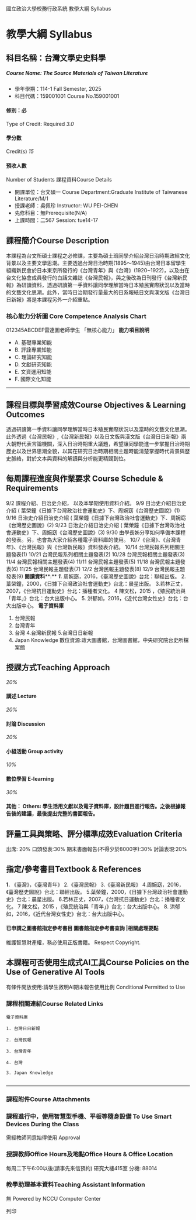 國立政治大學校務行政系統 教學大綱 Syllabus
# 教學大綱 Syllabus
##  科目名稱：台灣文學史史料學 
#####  Course Name: The Source Materials of Taiwan Literature
  * 學年學期：114-1 Fall Semester, 2025 
  * 科目代碼：159001001 Course No.159001001


#### 修別：必
Type of Credit: Required 
_3.0_
#### 學分數
Credit(s)
_15_
#### 預收人數
Number of Students
課程資料Course Details
  * 開課單位：台文碩一 Course Department:Graduate Institute of Taiwanese Literature/M/1 
  * 授課老師：吳佩珍 Instructor: WU PEI-CHEN 
  * 先修科目：無Prerequisite(N/A)
  * 上課時間：二567 Session: tue14-17


##  課程簡介Course Description
本課程為台文所碩士課程之必修課，主要為碩士班同學介紹台灣日治時期政經文化背景以及主要文學思潮。主要透過台灣日治時期(1895〜1945)由台灣日本留學生組織新民會於日本東京所發行的《台灣青年》與《台灣》(1920~1922)，以及由在台文化協會成員發行的白話文雜誌《台灣民報》，與之後改為日刊發行《台灣新民報》為研讀資料，透過研讀第一手資料讓同學理解當時日本殖民實際狀況以及當時的文藝文化思潮。此外，當時日治期發行量最大的日系報紙日文與漢文版《台灣日日新報》將是本課程另外一介紹重點。
###  核心能力分析圖 Core Competence Analysis Chart
012345ABCDEF雷達圖老師學生
「無核心能力」 
**能力項目說明**
  * A. 基礎專業知能
  * B. 評詮專業知能
  * C. 理論研究知能
  * D. 文獻研究知能
  * E. 文資運用知能
  * F. 國際文化知能


* * *
##  課程目標與學習成效Course Objectives & Learning Outcomes 
透過研讀第一手資料讓同學理解當時日本殖民實際狀況以及當時的文藝文化思潮。此外透過《台灣民報》,《台灣新民報》以及日文版與漢文版《台灣日日新報》兩大朝野代表言論機關，深入日治時期重大議題，希望讓同學能進一步掌握日治時期歷史以及世界思潮全貌，以其在研究日治時期相關主題時能清楚掌握時代背景與歷史脈絡，對於文本與資料的解讀與分析能更精闢到位。
##  每周課程進度與作業要求 Course Schedule & Requirements
9/2 課程介紹、日治史介紹， 以及本學期使用資料介紹。
9/9 日治史介紹日治史介紹 ( 葉榮鐘《日據下台灣政治社會運動史》下、周婉窈《台灣歷史圖說》(1)
9/16 日治史介紹日治史介紹 ( 葉榮鐘《日據下台灣政治社會運動史》下、周婉窈《台灣歷史圖說》(2)
9/23 日治史介紹日治史介紹 ( 葉榮鐘《日據下台灣政治社會運動史》下、周婉窈《台灣歷史圖說》(3)
9/30 由學長姊分享如何準備本課程的發表。另，也會為大家介紹各種電子資料庫的使用。
10/7《台灣》、《台灣青年》、《台灣民報》與《台灣新民報》資料發表介紹。
10/14 台灣民報系列相關主題發表(1) 
10/21 台灣民報系列相關主題發表(2)
10/28 台灣民報相關主題發表(3) 
11/4 台灣民報相關主題發表(4)
11/11 台灣民報主題發表(5) 
11/18 台灣民報主題發表(6)
11/25  台灣民報主題發表(7)
12/2 台灣民報主題發表(8)
12/9 台灣民報主題發表(9)
**閱讀資料****:**
_**1.**_ 周婉窈，2016，《臺灣歷史圖說》台北：聯經出版。
2.葉榮鐘，2000，《日據下台灣政治社會運動史》台北：晨星出版。
3.若林正丈，2007，《台灣抗日運動史》台北：播種者文化。
4 陳文松，2015 ，《殖民統治與「青年」》台北：台大出版中心。
5. 洪郁如，2016，《近代台灣女性史》台北：台大出版中心。
**電子資料庫**
1. 台灣民報
2. 台灣青年
3. 台灣
4.台灣新民報
5.台灣日日新報
6. Japan Knowledge
數位資源:政大圖書館，台灣圖書館，中央研究院台史所檔案館
##  授課方式Teaching Approach
_20%_
####  講述 Lecture
_20%_
####  討論 Discussion
_20%_
####  小組活動 Group activity
_10%_
####  數位學習 E-learning
_30%_
####  其他： Others: 學生活用文獻以及電子資料庫，設計題目進行報告。之後根據報告後的建議，最後提出完整的書面報告。 
##  評量工具與策略、評分標準成效Evaluation Criteria
出席: 20%
口頭發表:30%
期末書面報告(不得少於8000字):30%
討論表現:20%
##  指定/參考書目Textbook & References
**1.** 《臺灣》，《臺灣青年》
2.《臺灣民報》
3.《臺灣新民報》
4.周婉窈，2016，《臺灣歷史圖說》台北：聯經出版。
5.葉榮鐘，2000，《日據下台灣政治社會運動史》台北：晨星出版。
6.若林正丈，2007，《台灣抗日運動史》台北：播種者文化。
7 陳文松，2015 ，《殖民統治與「青年」》台北：台大出版中心。
8. 洪郁如，2016，《近代台灣女性史》台北：台大出版中心。
####  已申請之圖書館指定參考書目  圖書館指定參考書查詢 |相關處理要點
維護智慧財產權，務必使用正版書籍。 Respect Copyright.
##  本課程可否使用生成式AI工具Course Policies on the Use of Generative AI Tools
有條件開放使用:請學生敘明AI期末報告使用比例 Conditional Permitted to Use 
###  課程相關連結Course Related Links
```
電子資料庫

1. 台灣日日新報

2. 台灣民報

3. 台灣青年

4. 台灣

3. Japan Knowledge


```

* * *
###  課程附件Course Attachments
###  課程進行中，使用智慧型手機、平板等隨身設備 To Use Smart Devices During the Class
需經教師同意始得使用  Approval
###  授課教師Office Hours及地點Office Hours & Office Location
每周二下午6:00以後(請事先來信預約)
研究大樓415室
分機: 88014
###  教學助理基本資料Teaching Assistant Information
無
Powered by NCCU Computer Center
  
列印
